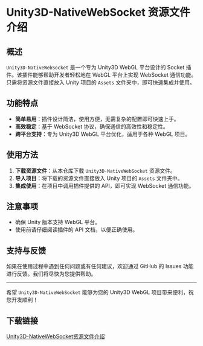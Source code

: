 # Unity3D-NativeWebSocket 资源文件介绍

## 概述

`Unity3D-NativeWebSocket` 是一个专为 Unity3D WebGL 平台设计的 Socket 插件。该插件能够帮助开发者轻松地在 WebGL 平台上实现 WebSocket 通信功能。只需将资源文件直接放入 Unity 项目的 `Assets` 文件夹中，即可快速集成并使用。

## 功能特点

- **简单易用**：插件设计简洁，使用方便，无需复杂的配置即可快速上手。
- **高效稳定**：基于 WebSocket 协议，确保通信的高效性和稳定性。
- **跨平台支持**：专为 Unity3D WebGL 平台优化，适用于各种 WebGL 项目。

## 使用方法

1. **下载资源文件**：从本仓库下载 `Unity3D-NativeWebSocket` 资源文件。
2. **导入项目**：将下载的资源文件直接放入 Unity 项目的 `Assets` 文件夹中。
3. **集成使用**：在项目中调用插件提供的 API，即可实现 WebSocket 通信功能。

## 注意事项

- 确保 Unity 版本支持 WebGL 平台。
- 使用前请仔细阅读插件的 API 文档，以便正确使用。

## 支持与反馈

如果在使用过程中遇到任何问题或有任何建议，欢迎通过 GitHub 的 Issues 功能进行反馈。我们将尽快为您提供帮助。

---

希望 `Unity3D-NativeWebSocket` 能够为您的 Unity3D WebGL 项目带来便利，祝您开发顺利！

## 下载链接

[Unity3D-NativeWebSocket资源文件介绍](https://pan.quark.cn/s/ccdd4d682ac8)